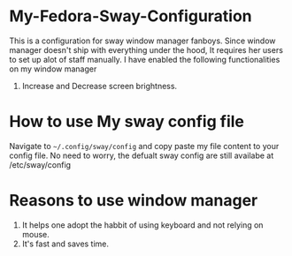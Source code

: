 # My-Fedora-Sway-Configuration

This is a configuration for sway window manager fanboys. Since window manager doesn't ship with everything under the hood, It requires her
users to set up alot of staff manually. I have enabled the following functionalities on my window manager
1. Increase and Decrease screen brightness.

# How to use My sway config file
Navigate to `~/.config/sway/config` and copy paste my file content to your config file. No need to worry, the defualt sway config are still availabe at /etc/sway/config

# Reasons to use window manager
1. It helps one adopt the habbit of using keyboard and not relying on mouse.
2. It's fast and saves time.
